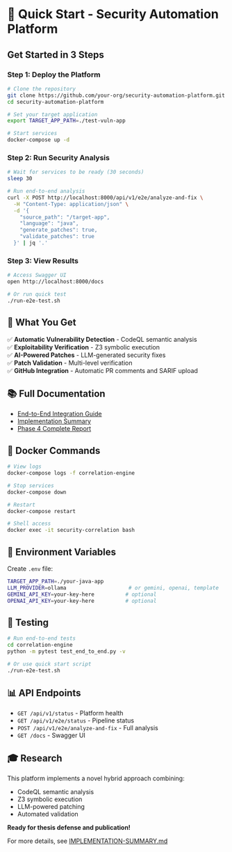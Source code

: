# 🚀 Quick Start - Security Automation Platform

## Get Started in 3 Steps

### Step 1: Deploy the Platform

```bash
# Clone the repository
git clone https://github.com/your-org/security-automation-platform.git
cd security-automation-platform

# Set your target application
export TARGET_APP_PATH=./test-vuln-app

# Start services
docker-compose up -d
```

### Step 2: Run Security Analysis

```bash
# Wait for services to be ready (30 seconds)
sleep 30

# Run end-to-end analysis
curl -X POST http://localhost:8000/api/v1/e2e/analyze-and-fix \
  -H "Content-Type: application/json" \
  -d '{
    "source_path": "/target-app",
    "language": "java",
    "generate_patches": true,
    "validate_patches": true
  }' | jq '.'
```

### Step 3: View Results

```bash
# Access Swagger UI
open http://localhost:8000/docs

# Or run quick test
./run-e2e-test.sh
```

## 🎯 What You Get

✅ **Automatic Vulnerability Detection** - CodeQL semantic analysis  
✅ **Exploitability Verification** - Z3 symbolic execution  
✅ **AI-Powered Patches** - LLM-generated security fixes  
✅ **Patch Validation** - Multi-level verification  
✅ **GitHub Integration** - Automatic PR comments and SARIF upload  

## 📚 Full Documentation

- [End-to-End Integration Guide](./docs/guides/END-TO-END-INTEGRATION.md)
- [Implementation Summary](./IMPLEMENTATION-SUMMARY.md)
- [Phase 4 Complete Report](./docs/reports/PHASE4-INTEGRATION-COMPLETE.md)

## 🐳 Docker Commands

```bash
# View logs
docker-compose logs -f correlation-engine

# Stop services
docker-compose down

# Restart
docker-compose restart

# Shell access
docker exec -it security-correlation bash
```

## 🔧 Environment Variables

Create `.env` file:
```bash
TARGET_APP_PATH=./your-java-app
LLM_PROVIDER=ollama                    # or gemini, openai, template
GEMINI_API_KEY=your-key-here          # optional
OPENAI_API_KEY=your-key-here          # optional
```

## 🧪 Testing

```bash
# Run end-to-end tests
cd correlation-engine
python -m pytest test_end_to_end.py -v

# Or use quick start script
./run-e2e-test.sh
```

## 📊 API Endpoints

- `GET /api/v1/status` - Platform health
- `GET /api/v1/e2e/status` - Pipeline status
- `POST /api/v1/e2e/analyze-and-fix` - Full analysis
- `GET /docs` - Swagger UI

## 🎓 Research

This platform implements a novel hybrid approach combining:
- CodeQL semantic analysis
- Z3 symbolic execution
- LLM-powered patching
- Automated validation

**Ready for thesis defense and publication!**

For more details, see [IMPLEMENTATION-SUMMARY.md](./IMPLEMENTATION-SUMMARY.md)
